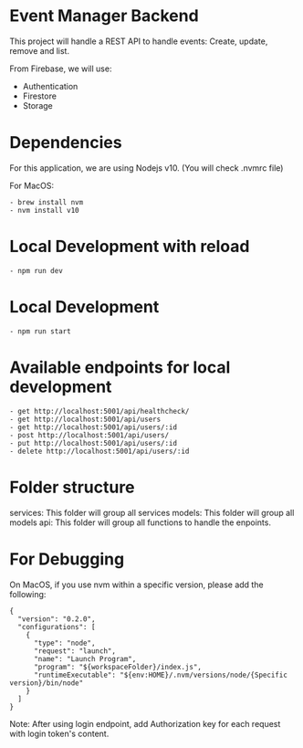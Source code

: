 Event Manager Backend
===

This project will handle a REST API to handle events: Create, update, remove and list.

From Firebase, we will use:

* Authentication
* Firestore
* Storage

Dependencies
===

For this application, we are using Nodejs v10. (You will check .nvmrc file)

For MacOS:

```
- brew install nvm
- nvm install v10
```

Local Development with reload
===

```
- npm run dev
```

Local Development
===

```
- npm run start
```

Available endpoints for local development
===

```
- get http://localhost:5001/api/healthcheck/
- get http://localhost:5001/api/users
- get http://localhost:5001/api/users/:id
- post http://localhost:5001/api/users/
- put http://localhost:5001/api/users/:id
- delete http://localhost:5001/api/users/:id
```

Folder structure
===

services: This folder will group all services
models: This folder will group all models
api: This folder will group all functions to handle the enpoints.

For Debugging
===

On MacOS, if you use nvm within a specific version, please add the following:

```
{
  "version": "0.2.0",
  "configurations": [
    {
      "type": "node",
      "request": "launch",
      "name": "Launch Program",
      "program": "${workspaceFolder}/index.js",
      "runtimeExecutable": "${env:HOME}/.nvm/versions/node/{Specific version}/bin/node"
    }
  ]
}
```

Note: After using login endpoint, add Authorization key for each request with login token's content.

